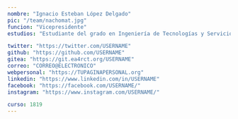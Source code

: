 ```yaml
---
nombre: "Ignacio Esteban López Delgado"
pic: "/team/nachomat.jpg"
funcion: "Vicepresidente"
estudios: "Estudiante del grado en Ingeniería de Tecnologías y Servicios de Telecomunicación"

twitter: "https://twitter.com/USERNAME"
github: "https://github.com/USERNAME"
gitea: "https://git.ea4rct.org/USERNAME"
correo: "CORREO@ELECTRONICO"
webpersonal: "https://TUPAGINAPERSONAL.org"
linkedin: "https://www.linkedin.com/in/USERNAME"
facebook: "https://facebook.com/USERNAME/"
instagram: "https://www.instagram.com/USERNAME/"

curso: 1819
---
```

